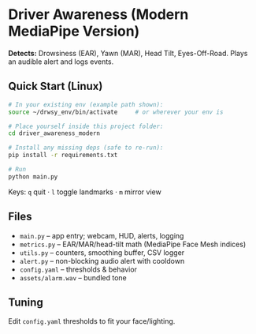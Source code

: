 # Driver Awareness (Modern MediaPipe Version)

**Detects:** Drowsiness (EAR), Yawn (MAR), Head Tilt, Eyes-Off-Road. Plays an audible alert and logs events.

## Quick Start (Linux)
```bash
# In your existing env (example path shown):
source ~/drwsy_env/bin/activate     # or wherever your env is

# Place yourself inside this project folder:
cd driver_awareness_modern

# Install any missing deps (safe to re-run):
pip install -r requirements.txt

# Run
python main.py
```
Keys: `q` quit · `l` toggle landmarks · `m` mirror view

## Files
- `main.py` – app entry; webcam, HUD, alerts, logging
- `metrics.py` – EAR/MAR/head-tilt math (MediaPipe Face Mesh indices)
- `utils.py` – counters, smoothing buffer, CSV logger
- `alert.py` – non-blocking audio alert with cooldown
- `config.yaml` – thresholds & behavior
- `assets/alarm.wav` – bundled tone

## Tuning
Edit `config.yaml` thresholds to fit your face/lighting.
